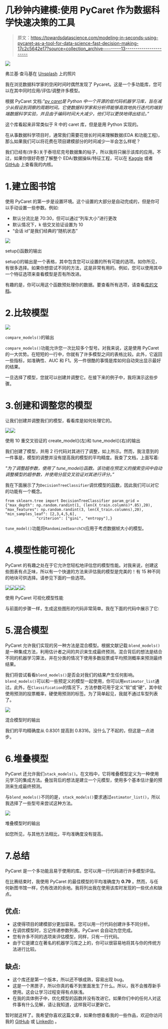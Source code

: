 # 几秒钟内建模:使用 PyCaret 作为数据科学快速决策的工具

> 原文：<https://towardsdatascience.com/modeling-in-seconds-using-pycaret-as-a-tool-for-data-science-fast-decision-making-17c2c5642e17?source=collection_archive---------13----------------------->

![](img/3bb29e2693b2a441791bf64a7b8c92b1.png)

弗兰基·查马基在 [Unsplash](https://unsplash.com/?utm_source=unsplash&utm_medium=referral&utm_content=creditCopyText) 上的照片

我在浏览数据科学家的空闲时间时偶然发现了 Pycaret。这是一个多功能库，您可以在其中同时应用/评估/调整许多模型。

根据 PyCaret 文档:*"*[*py caret*](https://pycaret.org/)*是 Python 中一个开源的低代码机器学习库，旨在减少从假设到洞察的周期时间。它使数据科学家和分析师能够高效地执行迭代的端到端数据科学实验，并且由于编码时间大大减少，他们可以更快地得出结论。”*

这个库看起来非常类似于 R 中的 caret 库，但是是用 Python 实现的。

在从事数据科学项目时，通常我们需要花很长时间来理解数据(EDA 和功能工程)，那么如果我们可以将花费在项目建模部分的时间减少一半会怎么样呢？

我们已经有(许多)关于泰坦尼克号数据集的帖子，所以我将只展示该库的应用。不过，如果你很好奇想了解整个 EDA/数据操纵/特征工程，可以在 [Kaggle](https://www.kaggle.com/michellgermano/titanic-using-pycaret) 或者 [GitHub](https://github.com/mgermy/modelling_disaster) 上查看我的内核。

# 1.建立图书馆

使用 PyCaret 的第一步是设置环境。这个设置的大部分是自动完成的，但是你可以手动设置一些参数。例如:

*   默认分流比是 70:30，但可以通过“列车大小”进行更改
*   默认情况下，k 倍交叉验证设置为 10
*   “会话 id”是我们经典的“随机状态”

![](img/fa78668158f546913e203d791663e516.png)

setup()函数的输出

setup()的输出是一个表格，其中包含您可以设置的所有可能的选项。如你所见，有很多选择。如果你想尝试不同的方法，这是非常有用的。例如，您可以使用其中一个特征选项来查看模型是否有所改进。

有趣的是，你可以用这个函数预处理你的数据。要查看所有选项，请查看[库的文档](https://pycaret.org/setup/)。

# 2.比较模型

![](img/08ff46be0b44028eb1c5177fa98a9f74.png)

`compare_models()`的输出

`compare_models()`功能允许您一次比较多个型号。对我来说，这是使用 PyCaret 的一大优势。在短短的一行中，你就有了许多模型之间的表格比较。此外，它返回一些指标，如准确性、AUC 和 F1。另一件很酷的事情是库如何自动突出显示最好的结果。

一旦选择了模型，您就可以创建并调整它。在接下来的例子中，我将演示这些步骤。

# 3.创建和调整您的模型

让我们创建并调整我们的模型，看看库是如何处理它的。

![](img/f9bcfad2ef90c9c931ee1b67128d0aed.png)![](img/4fcc4465d27262833b0d6f6b62f00fcf.png)

使用 10 重交叉验证的 create_model()(左)和 tune_model()(右)的输出

我们创建了模型，并用 2 行代码对其进行了调整，如上所示。然而，我注意到的一件事是，模型的调整并没有提高我的模型的平均精度。我查了文档，上面写着:

*"为了调整超参数，使用了 tune_model()函数。该功能在预定义的搜索空间中自动调整模型的超参数，并使用分层交叉验证对其进行评分。”*

我在下面展示了为`DecisionTreeClassifier`调优模型的函数，因此我们可以对它的功能有一个概念。

```
from sklearn.tree import DecisionTreeClassifier param_grid = {"max_depth": np.random.randint(1, (len(X_train.columns)*.85),20), "max_features": np.random.randint(3, len(X_train.columns),20), "min_samples_leaf": [2,3,4,5,6],
              "criterion": ["gini", "entropy"],}
```

`tune_model()`功能将`RandomizedSearchCV`应用于考虑数据帧大小的模型。

# 4.模型性能可视化

PyCaret 的有趣之处在于它允许您轻松地评估您的模型性能。对我来说，创建这些图表有点乏味，所以有一个快速的方法来评估我的模型是完美的！有 15 种不同的地块可供选择。请参见下面的一些选项。

![](img/956f80de81fd33236bcf6e125987e1a3.png)![](img/c9d9d0b5fcf0c801da147d202541d7f9.png)![](img/5cfaf05ed11255260fca09bb68b16e7c.png)![](img/2d2b93eea6b3a34f68938bc7843eed83.png)

使用 PyCaret 可视化模型性能

与前面的步骤一样，生成这些图形的代码非常简单。我在下面的代码中展示了它:

# 5.混合模型

PyCaret 允许我们实现的另一种方法是混合模型。根据文献记载:`blend_models()`是一种集成方法，利用估计者之间的共识来生成最终预测。混合背后的想法是结合不同的机器学习算法，并在分类的情况下使用多数投票或平均预测概率来预测最终结果。

我们将尝试看看`blend_models()`是否会对我们的结果产生任何影响。`blend_models()`可以和一些预定义的模型一起使用，你可以用`estimator_list`通过。此外，在`Classification`的情况下，方法参数可用于定义“软”或“硬”，其中软使用预测的投票概率，硬使用预测的标签。为了简单起见，我就不通过车型列表了。

![](img/439b3600221a473bf98d5480617eb226.png)

混合模型时的输出

我们的平均精确度从 0.8301 提高到 0.8316。没什么了不起的，但这是一点进步。

# 6.堆叠模型

PyCaret 还允许我们`stack_models()`。在文档中，它将堆叠模型定义为一种使用元学习的集成方法。叠加背后的想法是建立一个元模型，使用多个基本估计量的预测来生成最终预测。

与`blend_models()`不同的是，`stack_models()`要求通过`estimator_list()`，所以我选择了一些型号来尝试这种方法。

![](img/c06e6614d5bf003e7404c213ac2aa851.png)

堆叠模型时的输出

如您所见，与其他方法相比，平均准确度没有提高。

# 7.总结

PyCaret 是一个多功能且易于使用的库。您可以用一行代码进行许多模型评估。

在比赛结束时，我使用 PyCaret 的最佳模型的平均准确度为 **0.79** 。然而，与任何新图书馆一样，仍有改进的余地。我将列出我在使用该库时发现的一些优点和缺点。

## 优点:

*   这使得项目的建模部分更加容易。您可以用一行代码创建许多不同分析。
*   在调优模型时，忘记传递参数列表。PyCaret 会自动为您完成。
*   您有许多不同的选项来评估模型，同样，只有一行代码。
*   由于它是建立在著名的机器学习库之上的，你可以很容易地将其与你的传统方法进行比较。

## 缺点:

*   这个库还是第一个版本，所以还不够成熟，容易出现 bug。
*   这是一个黑匣子，所以你真的看不到里面发生了什么。所以，我不会推荐新手使用。这会让学习过程变得有点肤浅。
*   在我的具体例子中，优化模型的函数并没有改进它。如果你们中的任何人对这件事有什么见解，请让我知道，这样我可以更新它。

暂时就这样了。我希望你喜欢这篇文章，如果你想查看我的一些作品，欢迎你访问我的 [GitHub](https://github.com/mgermy) 或 [LinkedIn](https://www.linkedin.com/in/michell-fontenelle-germano-1a654159/) 。